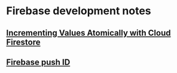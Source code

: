 # Firebase development notes

## [Incrementing Values Atomically with Cloud Firestore](https://firebase.googleblog.com/2019/03/increment-server-side-cloud-firestore.html)

## [Firebase push ID](https://firebase.googleblog.com/2015/02/the-2120-ways-to-ensure-unique_68.html)
